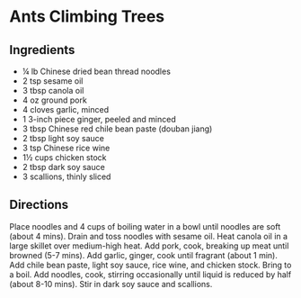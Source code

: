 # Ants Climbing Trees

## Ingredients

- ¼ lb Chinese dried bean thread noodles
- 2 tsp sesame oil
- 3 tbsp canola oil
- 4 oz ground pork
- 4 cloves garlic, minced
- 1 3-inch piece ginger, peeled and minced
- 3 tbsp Chinese red chile bean paste (douban jiang)
- 2 tbsp light soy sauce
- 3 tsp Chinese rice wine
- 1½ cups chicken stock
- 2 tbsp dark soy sauce
- 3 scallions, thinly sliced

## Directions

Place noodles and 4 cups of boiling water in a bowl until noodles are soft
(about 4 mins). Drain and toss noodles with sesame oil. Heat canola oil in a
large skillet over medium-high heat. Add pork, cook, breaking up meat until
browned (5-7 mins). Add garlic, ginger, cook until fragrant (about 1 min). Add
chile bean paste, light soy sauce, rice wine, and chicken stock. Bring to a
boil. Add noodles, cook, stirring occasionally until liquid is reduced by half
(about 8-10 mins). Stir in dark soy sauce and scallions.
